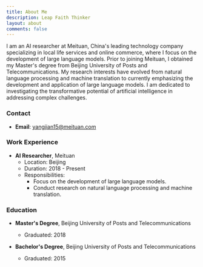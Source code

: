 ```yaml
---
title: About Me
description: Leap Faith Thinker
layout: about
comments: false
---
```


I am an AI researcher at Meituan, China's leading technology company specializing in local life services and online commerce, where I focus on the development of large language models. Prior to joining Meituan, I obtained my Master's degree from Beijing University of Posts and Telecommunications. My research interests have evolved from natural language processing and machine translation to currently emphasizing the development and application of large language models. I am dedicated to investigating the transformative potential of artificial intelligence in addressing complex challenges.

### Contact

- **Email**: yangjian15@meituan.com

  
### Work Experience
- **AI Researcher**, Meituan
  - Location: Beijing
  - Duration: 2018 - Present
  - Responsibilities:
    - Focus on the development of large language models.
    - Conduct research on natural language processing and machine translation.

### Education

- **Master's Degree**, Beijing University of Posts and Telecommunications
  - Graduated: 2018

- **Bachelor's Degree**, Beijing University of Posts and Telecommunications
  - Graduated: 2015
